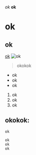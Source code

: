 *ok*
**ok**
# ok
## ok
[ok](http://google.com)
![ok](http://url/a.png)
> okokok

* ok
* ok
* ok

1. ok
2. ok
3. ok

okokok:
---

`ok`

```
ok
ok
ok
```
